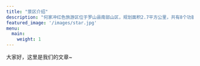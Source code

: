```yaml
---
title: "景区介绍"
description: "何家冲红色旅游区位于罗山县南部山区，规划面积2.7平方公里，共有8个功能区、40多个景点，她是具有重要纪念意义的红色圣地，2005年被中央确定为全国100个红色经典景区之一。2021年12月30日，被认定为国家4A级旅游景区。"
featured_image: '/images/star.jpg'
menu:
  main:
    weight: 1
---
```

大家好，这里是我们的文章~